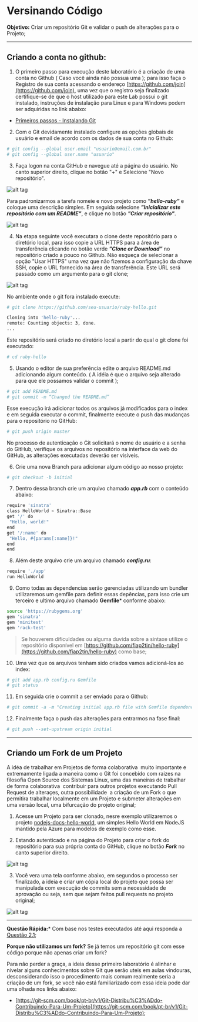 # Versinando Código

**Objetivo:** Criar um repositório Git e validar o push de alterações para o Projeto;

---

## Criando a conta no github:

1. O primeiro passo para execução deste laboratório é a criação de uma conta no Github ( Caso você ainda não possua uma ); para isso faça o Registro de sua conta acessando o endereço [https://github.com/join](https://github.com/join), uma vez que o registro seja finalizado certifique-se de que o host utilizado para este Lab possui o git instalado, instruções de instalação para Linux e para Windows podem ser adquiridas no link abaixo:

* [Primeiros passos - Instalando Git](https://git-scm.com/book/pt-br/v1/Primeiros-passos-Instalando-Git)
 
2. Com o Git devidamente instalado configure as opções globais de usuário e email de acordo com os dados de sua conta no Github:

```sh
# git config --global user.email "usuario@email.com.br"
# git config --global user.name "usuario"
```

3. Faça logon na conta GitHub e navegue até a página do usuário. No canto superior direito, clique no botão "+" e Selecione "Novo repositório".

![alt tag](https://raw.githubusercontent.com/wiki/fiap2tin/devops/images/git-new-repo.png)

Para padronizarmos a tarefa nomeie e novo projeto como ***"hello-ruby"*** e coloque uma descrição simples. Em seguida selecione ***"Inicializar este repositório com um README"***, e clique no botão ***"Criar repositório"***.

![alt tag](https://raw.githubusercontent.com/wiki/fiap2tin/devops/images/git-new-repo-setup.png)

4. Na etapa seguinte você executara o clone deste repositório para o diretório local, para isso copie a URL HTTPS para a área de transferência clicando no botão verde ***"Clone or Download"*** no repositório criado a pouco no Github. Não esqueça de selecionar a opção "Usar HTTPS" uma vez que não fizemos a configuração da chave SSH, copie o URL fornecido na área de transferência. Este URL será passado como um argumento para o git clone;

![alt tag](https://raw.githubusercontent.com/wiki/fiap2tin/devops/images/git-new-repo-clone.png)


No ambiente onde o git fora instalado execute:

```sh
# git clone https://github.com/seu-usuario/ruby-hello.git

Cloning into 'hello-ruby'...
remote: Counting objects: 3, done.
...

```

Este repositório será criado no diretório local a partir do qual o git clone foi executado:

```sh
# cd ruby-hello
```

5. Usando o editor de sua preferência edite o arquivo README.md adicionando algum conteúdo. ( A idéia é que o arquivo seja alterado para que ele possamos validar o commit );

```sh
# git add README.md
# git commit -m “Changed the README.md”
```

Esse execução irá adicionar todos os arquivos já modificados para o index e em seguida executar o commit, finalmente execute o push das mudanças para o repositório no GitHub:

```sh
# git push origin master
```

No processo de autenticação o Git solicitará o nome de usuário e a senha do GitHub, verifique os arquivos no repositório na interface da web do GitHub, as alterações executadas deverão ser visíveis.

6. Crie uma nova Branch para adicionar algum código ao nosso projeto:

```sh
# git checkout -b initial
```

7. Dentro dessa branch crie um arquivo chamado ***app.rb*** com o conteúdo abaixo:

```sh
require 'sinatra'
class HelloWorld < Sinatra::Base
get '/' do
 "Hello, world!"
end
get '/:name' do
 "Hello, #{params[:name]}!"
end
end
```

8. Além deste arquivo crie um arquivo chamado ***config.ru***:

```sh
require './app'
run HelloWorld
```

9. Como todas as dependencias serão gerenciadas utilizando um bundler utilizaremos um gemfile para definir essas depências, para isso crie um terceiro e ultimo arquivo chamado **Gemfile*** conforme abaixo:

```sh
source 'https://rubygems.org'
gem 'sinatra'
gem 'minitest'
gem 'rack-test'
```

> Se houverem dificuldades ou alguma duvida sobre a sintaxe utilize o repositório disponível em [https://github.com/fiap2tin/hello-ruby](https://github.com/fiap2tin/hello-ruby) como base;

10. Uma vez que os arquivos tenham sido criados vamos adicioná-los ao index:

```sh
# git add app.rb config.ru Gemfile
# git status
```

11. Em seguida crie o commit a ser enviado para o Github:

```sh
# git commit -a -m "Creating initial app.rb file with Gemfile dependences"
```

12. Finalmente faça o push das alterações para entrarmos na fase final:

```sh
# git push --set-upstream origin initial
```

---

## Criando um Fork de um Projeto

A idéa de trabalhar em Projetos de forma colaborativa  muito importante e extremamente ligada a maneira como o Git foi concebido com raizes na filosofia Open Source dos Sistemas Linux, uma das maneiras de trabalhar de forma colaborativa  contribuir para outros projetos executando Pull Request de alteraçes, outra possibilidade  a criação de um Fork o que permitira trabalhar localmente em um Projeto e submeter alterações em uma versão local, uma bifurcação do projeto original;

1. Acesse um Projeto para ser clonado, nesre exemplo utilizaremos o projeto [nodejs-docs-hello-world](https://github.com/Azure-Samples/nodejs-docs-hello-world), um simples Hello World em NodeJS mantido pela Azure para modelos de exemplo como esse.

2. Estando autenticado e na página do Projeto para criar o fork do repositório para sua própria conta do GitHub, clique no botão ***Fork*** no canto superior direito.

![alt tag](https://raw.githubusercontent.com/wiki/fiap2tin/devops/images/github-fork-01.png)

3. Você vera uma tela conforme abaixo, em segundos o processo ser finalizado, a ideia e criar um cópia local do projeto que possa ser manipulada com execução de commits sem a necessidade de aprovação ou seja, sem que sejam feitos pull requests no projeto original;

![alt tag](https://raw.githubusercontent.com/wiki/fiap2tin/devops/images/github-fork-02.png)

---

**Questão Rápida:*** Com base nos testes executados até aqui responda a [Questão 2.1](https://pt.surveymonkey.com/r/XHJM5LV);

**Porque não utilizamos um fork?** Se já temos um repositório git com esse código porque não apenas criar um fork?

Para não perder a graça, a ideia desse primeiro laboratório é alinhar e nivelar alguns conhecimentos sobre Git que serão uteis em aulas vindouras, desconsiderando isso o procedimento mais comum realmente seria a criação de um fork, se você não está familiarizado com essa ideia pode dar uma olhada nos links abaixo:

* [https://git-scm.com/book/pt-br/v1/Git-Distribu%C3%ADdo-Contribuindo-Para-Um-Projeto](https://git-scm.com/book/pt-br/v1/Git-Distribu%C3%ADdo-Contribuindo-Para-Um-Projeto);
